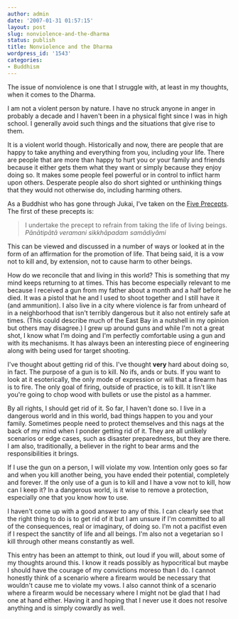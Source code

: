 ```yaml
---
author: admin
date: '2007-01-31 01:57:15'
layout: post
slug: nonviolence-and-the-dharma
status: publish
title: Nonviolence and the Dharma
wordpress_id: '1543'
categories:
- Buddhism
---
```

The issue of nonviolence is one that I struggle with, at least in my thoughts, when it comes to the Dharma.

I am not a violent person by nature. I have no struck anyone in anger in probably a decade and I haven't been in a physical fight since I was in high school. I generally avoid such things and the situations that give rise to them.

It is a violent world though. Historically and now, there are people that are happy to take anything and everything from you, including your life. There are people that are more than happy to hurt you or your family and friends because it either gets them what they want or simply because they enjoy doing so. It makes some people feel powerful or in control to inflict harm upon others. Desperate people also do short sighted or unthinking things that they would not otherwise do, including harming others.

As a Buddhist who has gone through Jukai, I've taken on the <a href="http://en.wikipedia.org/wiki/The_Five_Precepts">Five Precepts</a>. The first of these precepts is:
<blockquote>I undertake the precept to refrain from taking the life of living beings.
<em>Pānātipātā veramani sikkhāpadam samādiyāmi</em></blockquote>
This can be viewed and discussed in a number of ways or looked at in the form of an affirmation for the promotion of life. That being said, it is a vow not to kill and, by extension, not to cause harm to other beings.

How do we reconcile that and living in this world? This is something that my mind keeps returning to at times. This has become especially relevant to me because I received a gun from my father about a month and a half before he died. It was a pistol that he and I used to shoot together and I still have it (and ammunition). I also live in a city where violence is far from unheard of in a neighborhood that isn't terribly dangerous but it also not entirely safe at times. (This could describe much of the East Bay in a nutshell in my opinion but others may disagree.) I grew up around guns and while I'm not a great shot, I know what I'm doing and I'm perfectly comfortable using a gun and with its mechanisms. It has always been an interesting piece of engineering along with being used for target shooting.

I've thought about getting rid of this. I've thought <strong>very</strong> hard about doing so, in fact. The purpose of a gun is to kill. No ifs, ands or buts. If you want to look at it esoterically, the only mode of expression or will that a firearm has is to fire. The only goal of firing, outside of practice, is to kill. It isn't like you're going to chop wood with bullets or use the pistol as a hammer.

By all rights, I should get rid of it. So far, I haven't done so. I live in a dangerous world and in this world, bad things happen to you and your family. Sometimes people need to protect themselves and this nags at the back of my mind when I ponder getting rid of it. They are all unlikely scenarios or edge cases, such as disaster preparedness, but they are there. I am also, traditionally, a believer in the right to bear arms and the responsibilities it brings.

If I use the gun on a person, I will violate my vow. Intention only goes so far and when you kill another being, you have ended their potential, completely and forever. If the only use of a gun is to kill and I have a vow not to kill, how can I keep it? In a dangerous world, is it wise to remove a protection, especially one that you know how to use.

I haven't come up with a good answer to any of this. I can clearly see that the right thing to do is to get rid of it but I am unsure if I'm committed to all of the consequences, real or imaginary, of doing so. I'm not a pacifist even if I respect the sanctity of life and all beings. I'm also not a vegetarian so I kill through other means constantly as well.

This entry has been an attempt to think, out loud if you will, about some of my thoughts around this. I know it reads possibly as hypocritical but maybe I should have the courage of my convictions moreso than I do. I cannot honestly think of a scenario where a firearm would be necessary that wouldn't cause me to violate my vows. I also cannot think of a scenario where a firearm would be necessary where I might not be glad that I had one at hand either. Having it and hoping that I never use it does not resolve anything and is simply cowardly as well.
